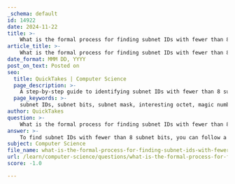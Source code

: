 ```yaml
---
_schema: default
id: 14922
date: 2024-11-22
title: >-
    What is the formal process for finding subnet IDs with fewer than 8 subnet bits?
article_title: >-
    What is the formal process for finding subnet IDs with fewer than 8 subnet bits?
date_format: MMM DD, YYYY
post_on_text: Posted on
seo:
  title: QuickTakes | Computer Science
  page_description: >-
    A step-by-step guide to identifying subnet IDs with fewer than 8 subnet bits, including methods to determine subnet masks and calculate subnet IDs.
  page_keywords: >-
    subnet IDs, subnet bits, subnet mask, interesting octet, magic number, base network address, subnet calculation, valid subnets
author: QuickTakes
question: >-
    What is the formal process for finding subnet IDs with fewer than 8 subnet bits?
answer: >-
    To find subnet IDs with fewer than 8 subnet bits, you can follow a formal process that simplifies the identification of these subnets. Here’s a step-by-step guide:\n\n### Step 1: Identify the Subnet Mask\nStart by writing down the subnet mask in decimal format. This mask will help you determine which bits are used for the network and which are used for hosts.\n\n### Step 2: Determine the Interesting Octet\nIdentify the octet in the subnet mask that has a value other than 255 or 0. This octet is referred to as the "interesting octet." If the mask defines exactly 8 subnet bits, you will need to apply different logic to identify this octet.\n\n### Step 3: Calculate the Magic Number\nSubtract the value of the interesting octet from 256 to find the "magic number." This number will be used to calculate the subnet IDs.\n\n### Step 4: Find the Subnet IDs\nStarting from the base network address (the first address in the subnet), add the magic number to the interesting octet. Repeat this process until you reach the maximum value for that octet (which is 256). Each result will give you a subnet ID.\n\nFor example, if your subnet mask is 255.255.255.224 (which has 3 subnet bits), the interesting octet is the last octet (224). The magic number is calculated as follows:\n\n$$\n256 - 224 = 32\n$$\n\nStarting from the base network address (e.g., 192.168.1.0), the subnet IDs would be:\n\n- 192.168.1.0\n- 192.168.1.32\n- 192.168.1.64\n- 192.168.1.96\n- 192.168.1.128\n- 192.168.1.160\n- 192.168.1.192\n- 192.168.1.224\n\n### Step 5: Verify the Subnet IDs\nEnsure that the calculated subnet IDs do not exceed the range of the network and that they are valid based on the subnet mask used.\n\nThis process allows you to systematically find all subnet IDs for a given network when fewer than 8 subnet bits are used.
subject: Computer Science
file_name: what-is-the-formal-process-for-finding-subnet-ids-with-fewer-than-8-subnet-bits.md
url: /learn/computer-science/questions/what-is-the-formal-process-for-finding-subnet-ids-with-fewer-than-8-subnet-bits
score: -1.0

---
```


&nbsp;